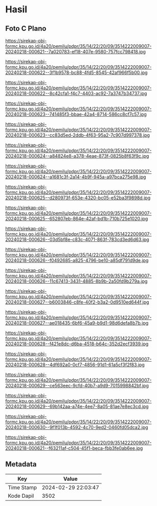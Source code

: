 # Hasil

## Foto C Plano

https://sirekap-obj-formc.kpu.go.id/4a20/pemilu/pdpr/35/14/22/20/09/3514222009007-20240218-000621--7a020783-ef18-407e-9580-757fcc798418.jpg

https://sirekap-obj-formc.kpu.go.id/4a20/pemilu/pdpr/35/14/22/20/09/3514222009007-20240218-000622--3f1b9578-bc88-4fd5-8545-42af966f5b00.jpg

https://sirekap-obj-formc.kpu.go.id/4a20/pemilu/pdpr/35/14/22/20/09/3514222009007-20240218-000622--8c42cfa1-f4c7-4403-ac92-7a3747b34737.jpg

https://sirekap-obj-formc.kpu.go.id/4a20/pemilu/pdpr/35/14/22/20/09/3514222009007-20240218-000623--741485f3-bbae-42a4-8714-586cc8cf7c57.jpg

https://sirekap-obj-formc.kpu.go.id/4a20/pemilu/pdpr/35/14/22/20/09/3514222009007-20240218-000623--cc83d5ed-2ddb-4f63-95a2-7c907d997378.jpg

https://sirekap-obj-formc.kpu.go.id/4a20/pemilu/pdpr/35/14/22/20/09/3514222009007-20240218-000624--a84824e8-a378-4eae-873f-0825b8f63f9c.jpg

https://sirekap-obj-formc.kpu.go.id/4a20/pemilu/pdpr/35/14/22/20/09/3514222009007-20240218-000624--a1681c3f-2a14-4b9f-945a-a97bca275e98.jpg

https://sirekap-obj-formc.kpu.go.id/4a20/pemilu/pdpr/35/14/22/20/09/3514222009007-20240218-000625--d280973f-653e-4320-bc05-e52ba3f9898d.jpg

https://sirekap-obj-formc.kpu.go.id/4a20/pemilu/pdpr/35/14/22/20/09/3514222009007-20240218-000625--652807eb-864e-42af-bd1b-710b725e1020.jpg

https://sirekap-obj-formc.kpu.go.id/4a20/pemilu/pdpr/35/14/22/20/09/3514222009007-20240218-000626--03d5bf8e-c83c-4071-863f-783cd3ed6d63.jpg

https://sirekap-obj-formc.kpu.go.id/4a20/pemilu/pdpr/35/14/22/20/09/3514222009007-20240218-000626--f0492685-a825-4796-be10-a85df791d9de.jpg

https://sirekap-obj-formc.kpu.go.id/4a20/pemilu/pdpr/35/14/22/20/09/3514222009007-20240218-000626--11c67413-3431-4885-8b9b-2a50fd9b279a.jpg

https://sirekap-obj-formc.kpu.go.id/4a20/pemilu/pdpr/35/14/22/20/09/3514222009007-20240218-000627--b6003846-c8fe-40f2-b3a2-0d9510ed644f.jpg

https://sirekap-obj-formc.kpu.go.id/4a20/pemilu/pdpr/35/14/22/20/09/3514222009007-20240218-000627--ae018435-6bf6-45a9-b9d1-98d6defa8b7b.jpg

https://sirekap-obj-formc.kpu.go.id/4a20/pemilu/pdpr/35/14/22/20/09/3514222009007-20240218-000628--f421e8dc-d6ba-4518-b64c-352d2ecf3939.jpg

https://sirekap-obj-formc.kpu.go.id/4a20/pemilu/pdpr/35/14/22/20/09/3514222009007-20240218-000628--4df692a0-0cf7-4856-91d1-61a5cf3f2f83.jpg

https://sirekap-obj-formc.kpu.go.id/4a20/pemilu/pdpr/35/14/22/20/09/3514222009007-20240218-000629--ce563eec-9cfd-40b7-a9d9-7015998842bf.jpg

https://sirekap-obj-formc.kpu.go.id/4a20/pemilu/pdpr/35/14/22/20/09/3514222009007-20240218-000629--69b142aa-a74e-4ee7-8a05-81ae7e8ec3cd.jpg

https://sirekap-obj-formc.kpu.go.id/4a20/pemilu/pdpr/35/14/22/20/09/3514222009007-20240218-000630--9f1f013b-4592-4c70-9ed2-0460fd05dca2.jpg

https://sirekap-obj-formc.kpu.go.id/4a20/pemilu/pdpr/35/14/22/20/09/3514222009007-20240218-000621--f63211af-c504-45f1-beca-fbb3fe0ab6ee.jpg


## Metadata

| Key        | Value               |
| ---------- | ------------------- |
| Time Stamp | 2024-02-29 22:03:47 |
| Kode Dapil | 3502                |



